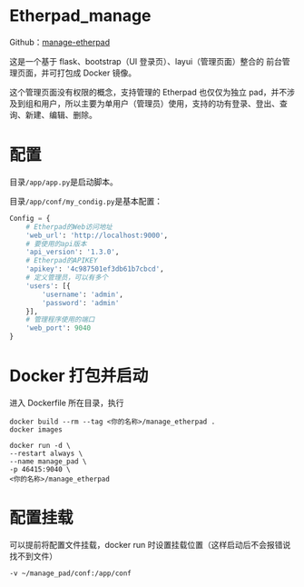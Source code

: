 # Etherpad_manage

Github：[manage-etherpad](https://github.com/X-pCheng/manage-etherpad)

这是一个基于 flask、bootstrap（UI 登录页）、layui（管理页面）整合的 前台管理页面，并可打包成 Docker 镜像。

这个管理页面没有权限的概念，支持管理的 Etherpad 也仅仅为独立 pad，并不涉及到组和用户，所以主要为单用户（管理员）使用，支持的功有登录、登出、查询、新建、编辑、删除。

# 配置

目录`/app/app.py`是启动脚本。

目录`/app/conf/my_condig.py`是基本配置：

```python
Config = {
    # Etherpad的Web访问地址
    'web_url': 'http://localhost:9000',
    # 要使用的api版本
    'api_version': '1.3.0',
    # Etherpad的APIKEY
    'apikey': '4c987501ef3db61b7cbcd',
    # 定义管理员，可以有多个
    'users': [{
        'username': 'admin',
        'password': 'admin'
    }],
    # 管理程序使用的端口
    'web_port': 9040
}
```

# Docker 打包并启动

进入 Dockerfile 所在目录，执行

```shellscript
docker build --rm --tag <你的名称>/manage_etherpad .
docker images

docker run -d \
--restart always \
--name manage_pad \
-p 46415:9040 \
<你的名称>/manage_etherpad
```

# 配置挂载

可以提前将配置文件挂载，docker run 时设置挂载位置（这样启动后不会报错说找不到文件）

```shellscript
-v ~/manage_pad/conf:/app/conf
```

